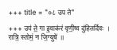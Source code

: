 +++
title = "०८ उप ते"

+++
उप॑ ते॒ गा इ॒वाक॑रं वृणी॒ष्व दु॑हितर्दिवः ।  
रात्रि॒ स्तोमं॒ न जि॒ग्युषे॑ ॥